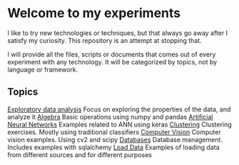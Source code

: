 # Welcome to my experiments

I like to try new technologies or techniques, but that always go away after I satisfy my curiosity.
This repository is an attempt at stopping that.

I will provide all the files, scripts or documents that comes out of every experiment with any technology.
It will be categorized by topics, not by language or framework.

Topics
------

[Exploratory data analysis](https://github.com/cdvv7788/experiments/tree/master/EDA)
Focus on exploring the properties of the data, and analyze it
[Algebra](https://github.com/cdvv7788/experiments/tree/master/algebra)
Basic operations using numpy and pandas
[Artificial Neural Networks](https://github.com/cdvv7788/experiments/tree/master/artificial_neural_networks)
Examples related to ANN using keras
[Clustering](https://github.com/cdvv7788/experiments/tree/master/clustering)
Clustering exercises. Mostly using traditional classifiers
[Computer Vision](https://github.com/cdvv7788/experiments/tree/master/computer_vision)
Computer vision examples. Using cv2 and scipy
[Databases](https://github.com/cdvv7788/experiments/tree/master/database_management)
Database management. Includes examples with sqlalchemy
[Load Data](https://github.com/cdvv7788/experiments/tree/master/files)
Examples of loading data from different sources and for different purposes
